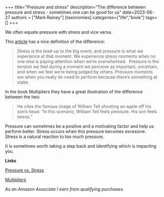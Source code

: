 +++
title="Pressure and stress"
description="The difference between pressure and stress - sometimes one can  be good for us"
date=2023-06-27
authors = ["Mark Rainey"]
[taxonomies]
categories=["life","book"]
tags=[]
+++

We often equate pressure with stress and vice versa.

<!-- more -->

This [article](https://getproof.com/blog/pressure-vs-stress/) has a nice definition of the difference:

> Stress is the lead-up to the big event, and pressure is what we experience at that moment. We experience stress moments when no one else is paying attention when we’re overwhelmed.  Pressure is the tension we feel during a moment we perceive as important, uncertain, and when we feel we’re being judged by others. Pressure moments are when you really do need to perform because there’s something at stake. 

In the book Multipliers they have a great illustration of the difference between the two:

> He cites the famous image of William Tell shooting an apple off his son’s head: “In this scenario, William Tell feels pressure. His son feels stress.”

Pressure can sometimes be a positive and a motivating factor and help us perform better. Stress occurs when this pressure becomes excessive. Stress is a natural reaction to too much pressure.

It is sometimes worth taking a step back and identifying which is impacting you.

__Links__

[Pressure vs. Stress](https://getproof.com/blog/pressure-vs-stress/)

[Multipliers](https://amzn.to/46suNvZ)

*As an Amazon Associate I earn from qualifying purchases.*
